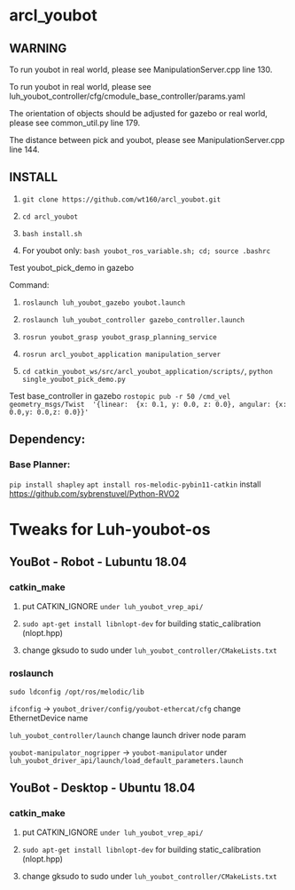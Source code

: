 # arcl_youbot

## WARNING

To run youbot in real world, please see ManipulationServer.cpp line 130.

To run youbot in real world, please see luh_youbot_controller/cfg/cmodule_base_controller/params.yaml

The orientation of objects should be adjusted for gazebo or real world, please see common_util.py line 179.

The distance between pick and youbot, please see ManipulationServer.cpp line 144.

## INSTALL

1. `git clone https://github.com/wt160/arcl_youbot.git`

2. `cd arcl_youbot`

3. `bash install.sh`

4. For youbot only: `bash youbot_ros_variable.sh; cd; source .bashrc`


Test youbot_pick_demo in gazebo

Command: 

1. `roslaunch luh_youbot_gazebo youbot.launch`

2. `roslaunch luh_youbot_controller gazebo_controller.launch`

3. `rosrun youbot_grasp youbot_grasp_planning_service`

4. `rosrun arcl_youbot_application manipulation_server`

5. `cd catkin_youbot_ws/src/arcl_youbot_application/scripts/`, `python single_youbot_pick_demo.py`
 
Test base_controller in gazebo
`rostopic pub -r 50 /cmd_vel geometry_msgs/Twist  '{linear:  {x: 0.1, y: 0.0, z: 0.0}, angular: {x: 0.0,y: 0.0,z: 0.0}}'`

## Dependency:
### Base Planner:
`pip install shapley`
`apt install ros-melodic-pybin11-catkin`
install https://github.com/sybrenstuvel/Python-RVO2


# Tweaks for Luh-youbot-os
## YouBot - Robot - Lubuntu 18.04
### catkin_make
1. put CATKIN_IGNORE `under luh_youbot_vrep_api/`

2. `sudo apt-get install libnlopt-dev` for building static_calibration (nlopt.hpp)

3. change gksudo to sudo under `luh_youbot_controller/CMakeLists.txt`

### roslaunch
`sudo ldconfig /opt/ros/melodic/lib`

`ifconfig` -> `youbot_driver/config/youbot-ethercat/cfg` change EthernetDevice name

`luh_youbot_controller/launch` change launch driver node param

`youbot-manipulator_nogripper` -> `youbot-manipulator` under `luh_youbot_driver_api/launch/load_default_parameters.launch`

## YouBot - Desktop - Ubuntu 18.04
### catkin_make
1. put CATKIN_IGNORE `under luh_youbot_vrep_api/`

2. `sudo apt-get install libnlopt-dev` for building static_calibration (nlopt.hpp)

3. change gksudo to sudo under `luh_youbot_controller/CMakeLists.txt`
